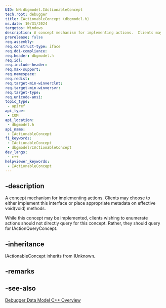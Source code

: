 ```yaml
---
UID: NN:dbgmodel.IActionableConcept
tech.root: debugger
title: IActionableConcept (dbgmodel.h)
ms.date: 10/31/2024
targetos: Windows
description: A concept mechanism for implementing actions.  Clients may choose to either implement this interface or place appropriate metadata on effective void(void) methods. (dbgmodel.h)
prerelease: false
req.assembly: 
req.construct-type: iface
req.ddi-compliance: 
req.header: dbgmodel.h
req.idl: 
req.include-header: 
req.max-support: 
req.namespace: 
req.redist: 
req.target-min-winverclnt: 
req.target-min-winversvr: 
req.target-type: 
req.unicode-ansi: 
topic_type:
 - apiref
api_type:
 - COM
api_location:
 - dbgmodel.h
api_name:
 - IActionableConcept
f1_keywords:
 - IActionableConcept
 - dbgmodel/IActionableConcept
dev_langs:
 - c++
helpviewer_keywords:
 - IActionableConcept
---
```


## -description

A concept mechanism for implementing actions.  Clients may choose to either implement this interface or place
appropriate metadata on effective void(void) methods.

While this concept may be implemented, clients wishing to enumerate actions should not directly query for this
concept.  Rather, they should query for IActionQueryConcept.

## -inheritance

IActionableConcept inherits from IUnknown.

## -remarks

## -see-also

[Debugger Data Model C++ Overview](/windows-hardware/drivers/debugger/data-model-cpp-overview)

